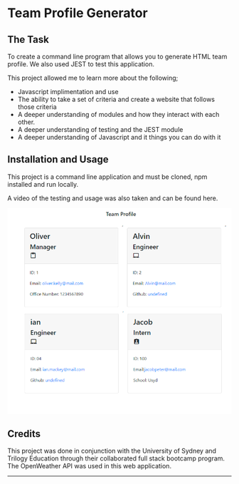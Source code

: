 # Team Profile Generator

## The Task

To create a command line program that allows you to generate HTML team profile. We also used JEST to test this application.

This project allowed me to learn more about the following;
- Javascript implimentation and use
- The ability to take a set of criteria and create a website that follows those criteria
- A deeper understanding of modules and how they interact with each other.
- A deeper understanding of testing and the JEST module
- A deeper understanding of Javascript and it things you can do with it

## Installation and Usage

This project is a command line application and must be cloned, npm installed and run locally.

A video of the testing and usage was also taken and can be found <a src="https://drive.google.com/file/d/1To8RcPJ_0bVb4t0rveIg-VIk7JcYKk4x/view">here</a>.

![Alt text](./assets/graphics/screenshot.png?raw=true "Screenshot of my web page")



## Credits

This project was done in conjunction with the University of Sydney and Trilogy Education through their collaborated full stack bootcamp program. The OpenWeather API was used in this web application.

---
